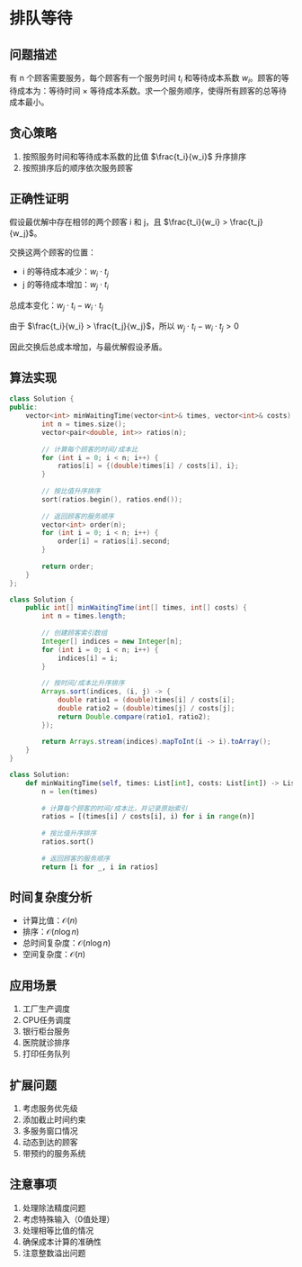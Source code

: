 # 排队等待

## 问题描述

有 n 个顾客需要服务，每个顾客有一个服务时间 $t_i$ 和等待成本系数 $w_i$。顾客的等待成本为：等待时间 × 等待成本系数。求一个服务顺序，使得所有顾客的总等待成本最小。

## 贪心策略

1. 按照服务时间和等待成本系数的比值 $\frac{t_i}{w_i}$ 升序排序
2. 按照排序后的顺序依次服务顾客

## 正确性证明

假设最优解中存在相邻的两个顾客 i 和 j，且 $\frac{t_i}{w_i} > \frac{t_j}{w_j}$。

交换这两个顾客的位置：
- i 的等待成本减少：$w_i \cdot t_j$
- j 的等待成本增加：$w_j \cdot t_i$

总成本变化：$w_j \cdot t_i - w_i \cdot t_j$

由于 $\frac{t_i}{w_i} > \frac{t_j}{w_j}$，所以 $w_j \cdot t_i - w_i \cdot t_j > 0$

因此交换后总成本增加，与最优解假设矛盾。

## 算法实现

``` c++ []
class Solution {
public:
    vector<int> minWaitingTime(vector<int>& times, vector<int>& costs) {
        int n = times.size();
        vector<pair<double, int>> ratios(n);
        
        // 计算每个顾客的时间/成本比
        for (int i = 0; i < n; i++) {
            ratios[i] = {(double)times[i] / costs[i], i};
        }
        
        // 按比值升序排序
        sort(ratios.begin(), ratios.end());
        
        // 返回顾客的服务顺序
        vector<int> order(n);
        for (int i = 0; i < n; i++) {
            order[i] = ratios[i].second;
        }
        
        return order;
    }
};
```

``` java []
class Solution {
    public int[] minWaitingTime(int[] times, int[] costs) {
        int n = times.length;
        
        // 创建顾客索引数组
        Integer[] indices = new Integer[n];
        for (int i = 0; i < n; i++) {
            indices[i] = i;
        }
        
        // 按时间/成本比升序排序
        Arrays.sort(indices, (i, j) -> {
            double ratio1 = (double)times[i] / costs[i];
            double ratio2 = (double)times[j] / costs[j];
            return Double.compare(ratio1, ratio2);
        });
        
        return Arrays.stream(indices).mapToInt(i -> i).toArray();
    }
}
```

``` python []
class Solution:
    def minWaitingTime(self, times: List[int], costs: List[int]) -> List[int]:
        n = len(times)
        
        # 计算每个顾客的时间/成本比，并记录原始索引
        ratios = [(times[i] / costs[i], i) for i in range(n)]
        
        # 按比值升序排序
        ratios.sort()
        
        # 返回顾客的服务顺序
        return [i for _, i in ratios]
```

## 时间复杂度分析

- 计算比值：$\mathcal{O}(n)$
- 排序：$\mathcal{O}(n \log n)$
- 总时间复杂度：$\mathcal{O}(n \log n)$
- 空间复杂度：$\mathcal{O}(n)$

## 应用场景

1. 工厂生产调度
2. CPU任务调度
3. 银行柜台服务
4. 医院就诊排序
5. 打印任务队列

## 扩展问题

1. 考虑服务优先级
2. 添加截止时间约束
3. 多服务窗口情况
4. 动态到达的顾客
5. 带预约的服务系统

## 注意事项

1. 处理除法精度问题
2. 考虑特殊输入（0值处理）
3. 处理相等比值的情况
4. 确保成本计算的准确性
5. 注意整数溢出问题

